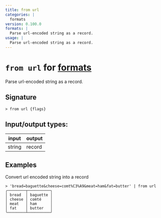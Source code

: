 ```yaml
---
title: from url
categories: |
  formats
version: 0.100.0
formats: |
  Parse url-encoded string as a record.
usage: |
  Parse url-encoded string as a record.
---
```

<!-- This file is automatically generated. Please edit the command in https://github.com/nushell/nushell instead. -->

# `from url` for [formats](/commands/categories/formats.md)

<div class='command-title'>Parse url-encoded string as a record.</div>

## Signature

```> from url {flags} ```


## Input/output types:

| input  | output |
| ------ | ------ |
| string | record |

## Examples

Convert url encoded string into a record
```nu
> 'bread=baguette&cheese=comt%C3%A9&meat=ham&fat=butter' | from url
╭────────┬──────────╮
│ bread  │ baguette │
│ cheese │ comté    │
│ meat   │ ham      │
│ fat    │ butter   │
╰────────┴──────────╯
```
